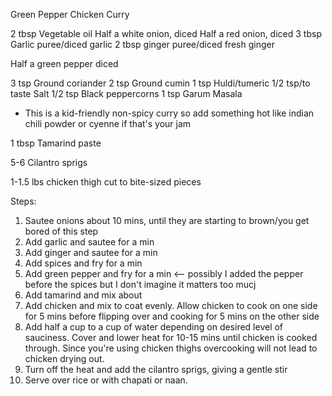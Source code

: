 Green Pepper Chicken Curry

2 tbsp Vegetable oil
Half a white onion, diced 
Half a red onion, diced
3 tbsp Garlic puree/diced garlic
2 tbsp ginger puree/diced fresh ginger

Half a green pepper diced

3 tsp Ground coriander 
2 tsp Ground cumin
1 tsp Huldi/tumeric
1/2 tsp/to taste Salt
1/2 tsp Black peppercorns
1 tsp Garum Masala
* This is a kid-friendly non-spicy curry so add something hot like indian chili powder or cyenne if that's your jam

1 tbsp Tamarind paste

5-6 Cilantro sprigs

1-1.5 lbs chicken thigh cut to bite-sized pieces

Steps:
1. Sautee onions about 10 mins, until they are starting to brown/you get bored of this step
2. Add garlic and sautee for a min
3. Add ginger and sautee for a min
4. Add spices and fry for a min
5. Add green pepper and fry for a min <-- possibly I added the pepper before the spices but I don't imagine it matters too mucj
6. Add tamarind and mix about
7. Add chicken and mix to coat evenly. Allow chicken to cook on one side for 5 mins before flipping over and cooking for 5 mins on the other side
8. Add half a cup to a cup of water depending on desired level of sauciness. Cover and lower heat for 10-15 mins until chicken is cooked through. Since you're using chicken thighs overcooking will not lead to chicken drying out. 
9. Turn off the heat and add the cilantro sprigs, giving a gentle stir
10. Serve over rice or with chapati or naan. 
